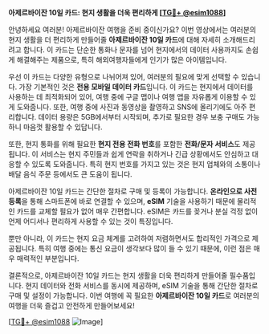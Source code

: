 **아제르바이잔 10일 카드: 현지 생활을 더욱 편리하게 [[TG💪+ @esim1088](https://t.me/s/esim1088)]**

안녕하세요 여러분! 아제르바이잔 여행을 준비 중이신가요? 이번 영상에서는 여러분의 현지 생활을 더 편리하게 만들어줄 **아제르바이잔 10일 카드**에 대해 자세히 소개해드리려고 합니다. 이 카드는 단순한 통화나 문자를 넘어 현지에서의 데이터 사용까지도 손쉽게 해결해주는 제품으로, 특히 해외여행자들에게 인기가 많은 아이템입니다.

우선 이 카드는 다양한 유형으로 나뉘어져 있어, 여러분의 필요에 맞게 선택할 수 있습니다. 가장 기본적인 것은 **전용 모바일 데이터 카드**입니다. 이 카드는 현지에서 데이터를 사용하는 데 최적화되어 있어, 여행 중에 구글 맵이나 여행 앱을 자유롭게 이용할 수 있게 도와줍니다. 또한, 여행 중에 사진과 동영상을 촬영하고 SNS에 올리기에도 아주 편리합니다. 데이터 용량은 5GB에서부터 시작되며, 추가로 필요한 경우 보충 구매도 가능하니 마음껏 활용할 수 있답니다.

또한, 현지 통화를 위해 필요한 **현지 전용 전화 번호**를 포함한 **전화/문자 서비스**도 제공됩니다. 이 서비스는 현지 주민들과 쉽게 연락을 취하거나 긴급 상황에서도 안심하고 대응할 수 있도록 도와줍니다. 특히 현지 번호를 가지고 있는 것은 현지 업체와의 소통이나 배달 음식 주문 등에서도 큰 도움이 됩니다.

아제르바이잔 10일 카드는 간단한 절차로 구매 및 등록이 가능합니다. **온라인으로 사전 등록**을 통해 스마트폰에 바로 연결할 수 있으며, **eSIM** 기술을 사용하기 때문에 물리적인 카드를 교체할 필요가 없어 매우 간편합니다. eSIM은 카드를 꽂거나 분실 걱정 없이 언제 어디서나 편리하게 사용할 수 있는 것이 특징입니다.

뿐만 아니라, 이 카드는 현지 요금 체계를 고려하여 저렴하면서도 합리적인 가격으로 제공됩니다. 특히 여행 중에는 통신 요금이 생각보다 많이 들 수 있기 때문에, 이런 점은 매우 매력적인 부분입니다.

결론적으로, 아제르바이잔 10일 카드는 현지 생활을 더욱 편리하게 만들어줄 필수품입니다. 현지 데이터와 전화 서비스를 동시에 제공하며, eSIM 기술을 통해 간단한 절차로 구매 및 설정이 가능합니다. 이번 여행에 꼭 필요한 **아제르바이잔 10일 카드**로 여러분의 여행을 더욱 즐겁고 안전하게 만들어보세요!

[[TG💪+ @esim1088](https://t.me/s/esim1088) ![Image](https://i.postimg.cc/Y0z9fWf4/image.png)]